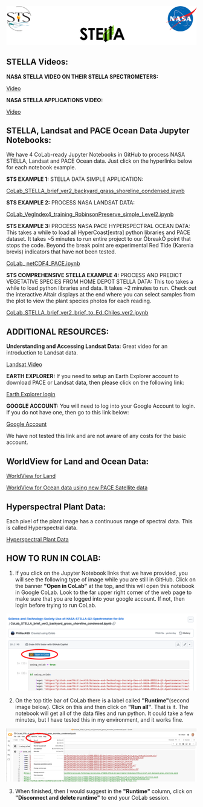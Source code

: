 ![Image](sts_nasa.png)

## **STELLA Videos:**

**NASA STELLA VIDEO ON THEIR STELLA SPECTROMETERS:**

[Video](https://youtu.be/QSF4F-YlcH4?si=3oZV0hKy_0xDA0NJ)

**NASA STELLA APPLICATIONS VIDEO:**

[Video](https://youtu.be/LcWqBePYx40?si=j_ZxgUGYjMyRDMdf)

## **STELLA, Landsat and PACE Ocean Data Jupyter Notebooks:**
We have 4 CoLab-ready Jupyter Notebooks in GitHub to process NASA STELLA, Landsat and PACE Ocean data. Just click on the hyperlinks below for each notebook example. 

**STS EXAMPLE 1:** STELLA DATA SIMPLE APPLICATION:

[CoLab_STELLA_brief_ver2_backyard_grass_shoreline_condensed.ipynb](https://github.com/Philliec459/Science-and-Technology-Society-Use-of-NASA-STELLA-Q2-Spectrometer-for-Eric/blob/main/CoLab_STELLA_brief_ver2_backyard_grass_shoreline_condensed.ipynb)

**STS EXAMPLE 2:** PROCESS NASA LANDSAT DATA:

[CoLab_VegIndex4_training_RobinsonPreserve_simple_Level2.ipynb](https://github.com/Philliec459/Science-and-Technology-Society-Use-of-NASA-Landsat-Data-to-Calculate-NDVI-and-PNDVI/blob/main/CoLab_VegIndex4_training_RobinsonPreserve_simple_Level2.ipynb)

**STS EXAMPLE 3:** PROCESS NASA PACE HYPERSPECTRAL OCEAN DATA:
This takes a while to load all HyperCoast[extra] python libraries and PACE dataset.  It takes ~5 minutes to run entire project to our ÔbreakÕ point that stops the code. Beyond the break point are experimental Red Tide (Karenia brevis) indicators that have not been tested. 

[CoLab_ netCDF4_PACE.ipynb](https://github.com/Philliec459/STS-Software-to-Download-and-Process-NASA-PACE-Ocean-Ecosystem-hyperspectral-data/blob/main/CoLab_%20netCDF4_PACE.ipynb)

**STS COMPREHENSIVE STELLA EXAMPLE 4:**  PROCESS AND PREDICT VEGETATIVE SPECIES FROM HOME DEPOT STELLA DATA:
This too takes a while to load python libraries and data. It takes ~2 minutes to run. Check out the interactive Altair displays at the end where you can select samples from the plot to view the plant species photos for each reading. 

[CoLab_STELLA_brief_ver2_brief_to_Ed_Chiles_ver2.ipynb](https://github.com/Philliec459/STS-STELLA-Spectrometer-Readings-on-Various-Plant-Species-with-NDVI/blob/main/CoLab_STELLA_brief_ver2_brief_to_Ed_Chiles_ver2.ipynb)


## **ADDITIONAL RESOURCES:**
**Understanding and Accessing Landsat Data:** Great video for an introduction to Landsat data.

[Landsat Video](https://youtu.be/cRTPA1ART7g?si=3M-wvq0oyQTf1E8a)

**EARTH EXPLORER:** If you need to setup an Earth Explorer account to download PACE or Landsat data, then please click on the following link:

[Earth Explorer login](https://ers.cr.usgs.gov/login?RET_ADDR=https%3A%2F%2Fearthexplorer.usgs.gov%2F)

**GOOGLE ACCOUNT:** You will need to log into your Google Account to login. If you do not have one, then go to this link below: 

[Google Account](https://support.google.com/accounts/answer/27441?hl=en)

We have not tested this link and are not aware of any costs for the basic account.

## **WorldView for Land and Ocean Data:**

[WorldView for Land](https://worldview.earthdata.nasa.gov/?v=-84.27057327855906,26.66060096879559,-81.4117370877425,28.264287743469897&l=Reference_Labels_15m(hidden),Reference_Features_15m(hidden),Coastlines_15m,MODIS_Aqua_L3_NDVI_Monthly,VIIRS_NOAA21_CorrectedReflectance_TrueColor(hidden),VIIRS_NOAA20_CorrectedReflectance_TrueColor(hidden),VIIRS_SNPP_CorrectedReflectance_TrueColor(hidden),MODIS_Aqua_CorrectedReflectance_TrueColor(hidden),MODIS_Terra_CorrectedReflectance_TrueColor&lg=true&t=2024-06-22-T19%3A09%3A42Z)

[WorldView for Ocean data using new PACE Satellite data](https://worldview.earthdata.nasa.gov/?v=-100.02484118515916,18.222836043347293,-72.71325685606926,33.5434853077787&l=Reference_Labels_15m(hidden),Reference_Features_15m(hidden),Coastlines_15m,OCI_PACE_Chlorophyll_a,VIIRS_NOAA20_CorrectedReflectance_TrueColor(hidden),VIIRS_SNPP_CorrectedReflectance_TrueColor(hidden),MODIS_Aqua_CorrectedReflectance_TrueColor(hidden),MODIS_Terra_CorrectedReflectance_TrueColor&lg=true&t=2024-06-14-T14%3A54%3A38Z)

## **Hyperspectral Plant Data:** 
Each pixel of the plant image has a continuous range of spectral data. This is called Hyperspectral data.

[Hyperspectral Plant Data](https://github.com/Philliec459/Science-and-Technology-Society-Use-of-NASA-STELLA-Q2-Spectrometer/blob/main/HyperSpectral_NIReos.gif)

## **HOW TO RUN IN COLAB:**
1) If you click on the Jupyter Notebook links that we have provided, you will see the following type of image while you are still in GitHub. Click on the banner **"Open in CoLab"** at the top, and this will open this notebook in Google CoLab. Look to the far upper right corner of the web page to make sure that you are logged into your google account. If not, then login before trying to run CoLab. 

![Image](GitHub_link.png)

2) On the top title bar of CoLab there is a label called **"Runtime"**(second image below). Click on this and then click on **"Run all"**. That is it. The notebook will get all of the data files and run python. It could take a few minutes, but I have tested this in my environment, and it works fine.

![Image](CoLab_link.png)

3) When finished, then I would suggest in the **"Runtime"** column, click on **"Disconnect and delete runtime"** to end your CoLab session. 







